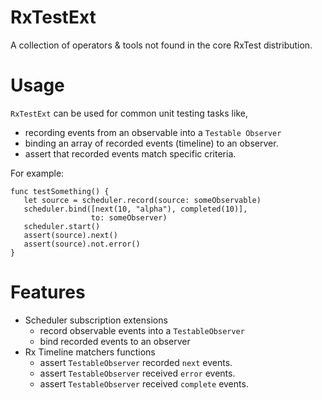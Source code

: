 # RxTestExt
A collection of operators &amp; tools not found in the core RxTest distribution.

# Usage
`RxTestExt` can be used for common unit testing tasks like,
- recording events from an observable into a `Testable Observer`
- binding an array of recorded events (timeline) to an observer.
- assert that recorded events match specific criteria.

For example:
```
func testSomething() {
   let source = scheduler.record(source: someObservable)
   scheduler.bind([next(10, "alpha"), completed(10)],
                  to: someObserver)
   scheduler.start()
   assert(source).next()
   assert(source).not.error()
}
```

# Features
- Scheduler subscription extensions
   - record observable events into a `TestableObserver`
   - bind recorded events to an observer
- Rx Timeline matchers functions
   - assert `TestableObserver` recorded `next` events.
   - assert `TestableObserver` received `error` events.
   - assert `TestableObserver` received `complete` events.

